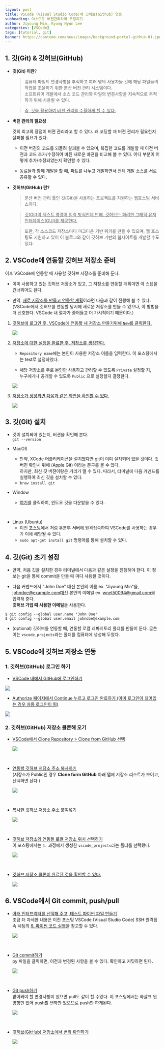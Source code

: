 ```yaml
---
layout: post
title: VSCode (Visual Studio Code)에 깃허브(Github) 연동
subheading: Git으로 버젼관리하며 코딩하기
author: Jiyoung Min, Kyung Hyun Lee
categories: [VSCode]
tags: [tutorial, git]
banner: https://cantemo.com/news/images/background-portal-github-01.jpg
---
```


## 1. 깃(Git) & 깃허브(GitHub)

- **깃(Git) 이란**?

    > 컴퓨터 파일의 변경사항을 추적하고 여러 명의 사용자들 간에 해당 파일들의 작업을 조율하기 위한 분산 버전 관리 시스템이다.   
    > 소프트웨어 개발에서 소스 코드 관리와 파일의 변경사항을 지속적으로 추적하기 위해 사용될 수 있다.

    > <u> 즉, 깃을 활용하여 버젼 관리를 수월하게 할 수 있다. </u>

- **버젼 관리의 필요성**

    깃의 최고의 장점이 버젼 관리라고 할 수 있다. 왜 코딩할 때 버젼 관리가 필요한지 살펴볼 필요가 있다.

   - 이전 버젼의 코드를 되돌려 살펴볼 수 있으며, 복잡한 코드를 개발할 때 이전 버젼과 코드 추가/수정하여 바뀐 새로운 바젼을 비교해 볼 수 있다. 어디 부분이 어떻게 추가/수정되었는지 확인할 수 있다.

   - 동료들과 함께 개발을 할 때, 파트를 나누고 개발하면서 전체 개발 소스를 서로 공유할 수 있다.

- **깃허브(GitHub) 란?**

    > 분산 버전 관리 툴인 깃(Git)을 사용하는 프로젝트를 지원하는 웹호스팅 서비스이다.   
    
    > <u>깃(Git)이 텍스트 명령어 입력 방식인데 반해, 깃허브는 화려한 그래픽 유저 인터페이스(GUI)를 제공한다.</u>   
    
    > 또한, 각 소스코드 저장소마다 마크다운 기반 위키를 만들 수 있으며, 웹 호스팅도 지원하고 있어 이 블로그와 같이 깃허브 기반의 웹사이트를 개발할 수도 있다.


## 2. VSCode에 연동할 깃허브 저장소 준비

이후 VSCode에 연동할 때 사용할 깃허브 저장소를 준비해 둔다.

- 이미 사용하고 있는 깃허브 저장소가 있고, 그 저장소를 연동할 계획이면 이 스텝을 건너뛰어도 된다.

-  만약, <u>새로 저장소를 만들고 연동할 계획</u>이라면 다음과 같이 진행해 볼 수 있다.   
   (VSCode에서 깃허브를 연동할 당시에 새로운 저장소를 만들 수 있으나, 이 방법을 더 선호한다. VSCode 내 절차가 줄어들고 더 가시적이기 때문이다.)

1. <u>깃허브에 로그인 후, VSCode에 연동할 새 저장소 만들기위해 `New`를 클릭한다.</u>

    <img src="https://drive.google.com/uc?export=view&id=1QR0lBxJBcnUzafNBnRpKsXjq2PraXuU_">

2. <u>저장소에 대한 설정을 완료한 후, 저장소를 생성한다.</u>
   
      - `Repository name`에는 본인이 사용한 저장소 이름을 입력한다. 이 포스팅에서는 test로 설정하였다.
  
      - 해당 저장소를 주로 본인만 사용하고 관리할 수 있도록 `Private` 설정할 지,    
      누구에게나 공개할 수 있도록 `Public` 으로 설정할지 결정한다.

    <img src="https://drive.google.com/uc?export=view&id=1VfWRX99-FLJvy9l655R4hvKRbBV0YHrX">

3. <u>저장소가 생성되면 다음과 같은 화면을 확인할 수 있다.</u>
    
    <img src="https://drive.google.com/uc?export=view&id=1PsEiCuFMLhn9Con_v6PxmwUUq5ITyWox">


## 3. 깃(Git) 설치

- 깃이 설치되어 있는지, 버젼을 확인해 본다.   
  `git --version`

- MacOS
  - 만약, XCode 어플리케이션을 설치했다면 git이 이미 설치되어 있을 것이다. 깃 버젼 확인시 뒤에 (Apple Git) 이라는 문구를 볼 수 있다.    
    하지만, 최신 깃 버젼이랑은 거리가 멀 수 있다. 따라서, 터미널에 다음 커멘드를 실행하여 최신 깃을 설치할 수 있다.
  - `brew install git`

- Window
  - [여기](https://git-scm.com/download)를 클릭하여, 윈도우 깃을 다운받을 수 있다.
<br/>

- Linux (Ubuntu)
  - 이전 [포스팅](https://wnet500.github.io/summary%20&%20tips/2021/04/06/vscode-ssh.html)에서 처럼 우분투 서버에 원격접속하여 VSCode를 사용하는 경우가 이에 해당될 수 있다.
  - `sudo apt-get install git` 명령어를 통해 설치할 수 있다.


## 4. 깃(Git) 초기 설정

- 만약, 처음 깃을 설치한 경우 터미널에서 다음과 같은 설정을 진행해야 한다. 이 정보는 git을 통해 commit을 만들 때 마다 사용될 것이다.   

- 다음 커멘드에서 "John Doe" 대신 본인의 이름 ex. "Jiyoung Min"을,   
johndoe@example.com대신 본인의 이메일 ex. wnet50094@gmail.com을 입력해 준다.    
**깃허브 가입 때 사용한 이메일**을 사용한다.

```
$ git config --global user.name "John Doe"
$ git config --global user.email johndoe@example.com
```

- (optional) 깃허브를 연동할 때, 연동할 로컬 레파지토리 폴더를 만들어 둔다. 글쓴이는 `vscode_projects`라는 폴더를 컴퓨터에 생성해 두었다.


## 5. VSCode에 깃허브 저장소 연동

### 1. 깃허브(GitHub) 로그인 하기

- <u>VSCode 내에서 GitHub에 로그인하기</u>

<img src="https://drive.google.com/uc?export=view&id=1a6XYPc7kqbsaCxdYB_w2URuaKAxUeCT_">

<br/>

- <u>Authorize 페이지에서 Continue 누르고 로그인 완료하기 (이미 로그인이 되어있는 경우 자동 로그인이 됨)</u>

<img src="https://drive.google.com/uc?export=view&id=1ZoauQSbCbaxYR62wCSst-yw2PzR5JHwr">

<br/>


### 2. 깃허브(GitHub) 저장소 클론해 오기

- <u>VSCode에서 Clone Repository > Clone from GitHub 선택</u>

    <img src="https://drive.google.com/uc?export=view&id=1fis7oP9bVPHa4ii3Nz_hDnm7Qs9d1UHx">

<br/>


- <u>연동할 깃허브 저장소 주소 복사하기</u>   
  (저장소가 Public인 경우 **Clone form GitHub** 아래 탭에 저장소 리스트가 보이고, 선택하면 된다.)

    <img src="https://drive.google.com/uc?export=view&id=1JDdyEkEHdU5mdE_KJv5rH37-Bx7dz4rG">

<br/>


- <u>복사한 깃허브 저장소 주소 붙여넣기</u>

    <img src="https://drive.google.com/uc?export=view&id=1rEGOV9f1cQq4ZN4UgqogvGL4Hn2FE-1g">

<br/>


- <u>깃허브 저장소와 연동될 로컬 저장소 위치 선택하기</u>    
  이 포스팅에서는 `4.` 과정에서 생성한 `vscode_projects`라는 폴더를 선택했다.

    <img src="https://drive.google.com/uc?export=view&id=1pZU1EWTGD2Af_wGc3PfWSZP8OWgkCeC3">

<br/>


- <u>깃허브 저장소 클론이 완료된 것을 확인할 수 있다.</u>

    <img src="https://drive.google.com/uc?export=view&id=1cDEV5UvhQycNOC_fYWGjEgl9BbX5FPSJ">


## 6. VSCode에서 Git commit, push/pull

- <u>아래 인터프리터를 선택해 주고, 테스트 파이썬 파일 만들기</u>  
  조금 더 자세한 내용은 이전 포스팅 VSCode (Visual Studio Code) SSH 원격접속 세팅의 [6. 파이썬 코드 실행](https://wnet500.github.io/summary%20&%20tips/2021/04/06/vscode-ssh.html#h-6-%ED%8C%8C%EC%9D%B4%EC%8D%AC-%EC%BD%94%EB%93%9C-%EC%8B%A4%ED%96%89)을 참고할 수 있다.

    <img src="https://drive.google.com/uc?export=view&id=136zj_DhHBBk9BvhCzb3AjGtCi2D_XXrV">

<br/>


- <u>Git commit하기</u>   
  py 파일을 클릭하면, 이전과 변경된 사항을 볼 수 있다. 확인하고 커밋하면 된다.

    <img src="https://drive.google.com/uc?export=view&id=1qFSyVz9D2ghxu6PZiF3tgTsbrSFuwL0g">

<br/>


- <u>Git push하기</u>   
  받아와야 할 변경사항이 있으면 pull도 같이 할 수있다. 이 포스팅에서는 화살표 윗 방향만 있어 push할 변화만 있으므로 push만 하게된다.

    <img src="https://drive.google.com/uc?export=view&id=1EVhgF2LAG8-EIprYuJfYNvzEf1Ycj68C">

<br/>


- <u>깃허브(GitHub) 저장소에서 변화 확인하기</u>

    <img src="https://drive.google.com/uc?export=view&id=175Axc-8VDn9rLA3P1XzPYbMSjvvtBpB2">
